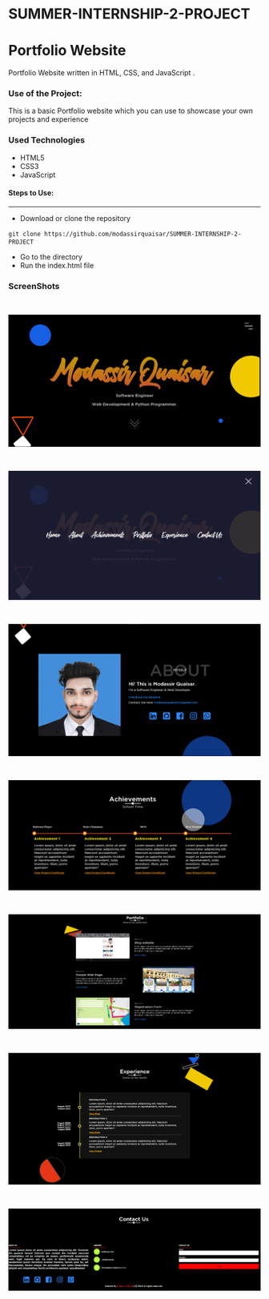 # SUMMER-INTERNSHIP-2-PROJECT

<h1>Portfolio Website</h1>

<p>Portfolio Website written in HTML, CSS, and JavaScript .</p>

### Use of the Project:

<p>This is a basic Portfolio website which you can use to showcase your own projects and experience</p>

<h3>Used Technologies</h3>
<ul>
  <li>HTML5</li>
  <li>CSS3</li>
  <li>JavaScript</li>
</ul>

#### Steps to Use:

---

- Download or clone the repository

```
git clone https://github.com/modassirquaisar/SUMMER-INTERNSHIP-2-PROJECT
```

- Go to the directory
- Run the index.html file

<h3>ScreenShots</h3> 
<br>

![Screenshot](https://github.com/modassirquaisar/SUMMER-INTERNSHIP-2-PROJECT/blob/main/Summer%20internship%202%20project/images/Screenshot%202023-08-28%20143052.png)

<br>

![Screenshot](https://github.com/modassirquaisar/SUMMER-INTERNSHIP-2-PROJECT/blob/main/Summer%20internship%202%20project/images/Screenshot%202023-08-28%20143104.png)

<br>

![Screenshot](https://github.com/modassirquaisar/SUMMER-INTERNSHIP-2-PROJECT/blob/main/Summer%20internship%202%20project/images/Screenshot%202023-08-28%20143121.png)

<br>

![Screenshot](https://github.com/modassirquaisar/SUMMER-INTERNSHIP-2-PROJECT/blob/main/Summer%20internship%202%20project/images/Screenshot%202023-08-28%20143143.png)

<br>

![Screenshot](https://github.com/modassirquaisar/SUMMER-INTERNSHIP-2-PROJECT/blob/main/Summer%20internship%202%20project/images/Screenshot%202023-08-28%20143247.png)

<br>

![Screenshot](https://github.com/modassirquaisar/SUMMER-INTERNSHIP-2-PROJECT/blob/main/Summer%20internship%202%20project/images/Screenshot%202023-08-28%20143311.png)

<br>

![Screenshot](https://github.com/modassirquaisar/SUMMER-INTERNSHIP-2-PROJECT/blob/main/Summer%20internship%202%20project/images/Screenshot%202023-08-28%20143324.png)
